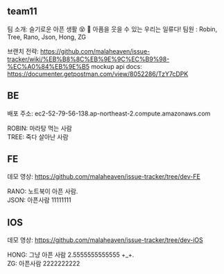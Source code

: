 ## team11

팀 소개: 슬기로운 아픈 생활 😵 🤒 아픔을 웃을 수 있는 우리는 일류다!
팀원 : Robin, Tree, Rano, Json, Hong, ZG

브랜치 전략: https://github.com/malaheaven/issue-tracker/wiki/%EB%B8%8C%EB%9E%9C%EC%B9%98-%EC%A0%84%EB%9E%B5
mockup api docs: https://documenter.getpostman.com/view/8052286/TzY7cDPK

## BE
배포 주소: ec2-52-79-56-138.ap-northeast-2.compute.amazonaws.com

ROBIN: 마라탕 먹는 사람  
TREE: 죽다 살아난 사람

## FE
데모 영상: https://github.com/malaheaven/issue-tracker/tree/dev-FE

RANO: 노트북이 아픈 사람.   
JSON: 아픈사람 11111111


## IOS
데모 영상: https://github.com/malaheaven/issue-tracker/tree/dev-iOS

HONG: 그냥 아픈 사람 2.5555555555555 +_+.   
ZG: 아픈사람 2222222222
